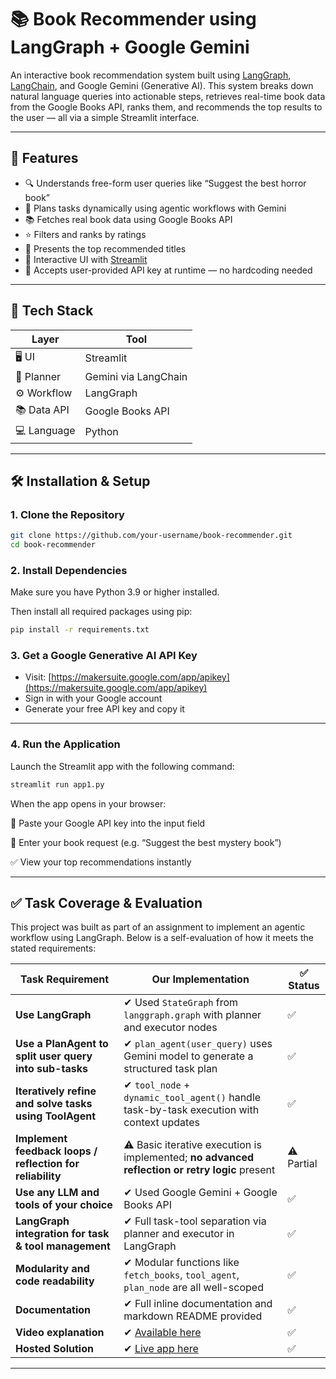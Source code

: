 # 📚 Book Recommender using LangGraph + Google Gemini

An interactive book recommendation system built using [LangGraph](https://github.com/langchain-ai/langgraph), [LangChain](https://github.com/langchain-ai/langchain), and Google Gemini (Generative AI). This system breaks down natural language queries into actionable steps, retrieves real-time book data from the Google Books API, ranks them, and recommends the top results to the user — all via a simple Streamlit interface.

---

## 🚀 Features

- 🔍 Understands free-form user queries like “Suggest the best horror book”
- 🧠 Plans tasks dynamically using agentic workflows with Gemini
- 📚 Fetches real book data using Google Books API
- ⭐ Filters and ranks by ratings
- 🧾 Presents the top recommended titles
- 💬 Interactive UI with [Streamlit](https://streamlit.io)
- 🔐 Accepts user-provided API key at runtime — no hardcoding needed

---

## 🧰 Tech Stack

| Layer       | Tool                         |
|-------------|------------------------------|
| 🖥️ UI        | Streamlit                    |
| 🧠 Planner   | Gemini via LangChain         |
| ⚙️ Workflow  | LangGraph                    |
| 📚 Data API  | Google Books API             |
| 💻 Language  | Python                       |

---

## 🛠️ Installation & Setup

### 1. Clone the Repository

```bash
git clone https://github.com/your-username/book-recommender.git
cd book-recommender
```

### 2. Install Dependencies

Make sure you have Python 3.9 or higher installed.

Then install all required packages using pip:

```bash
pip install -r requirements.txt
```

### 3. Get a Google Generative AI API Key

- Visit: [https://makersuite.google.com/app/apikey](https://makersuite.google.com/app/apikey)
- Sign in with your Google account
- Generate your free API key and copy it

---

### 4. Run the Application

Launch the Streamlit app with the following command:

```bash
streamlit run app1.py
```

When the app opens in your browser:

  🔐 Paste your Google API key into the input field

  💬 Enter your book request (e.g. “Suggest the best mystery book”)

  ✅ View your top recommendations instantly

---

## ✅ Task Coverage & Evaluation

This project was built as part of an assignment to implement an agentic workflow using LangGraph. Below is a self-evaluation of how it meets the stated requirements:

| **Task Requirement**                                      | **Our Implementation**                                                                         | ✅ Status    |
|-----------------------------------------------------------|------------------------------------------------------------------------------------------------|-------------|
| **Use LangGraph**                                         | ✔ Used `StateGraph` from `langgraph.graph` with planner and executor nodes                     | ✅           |
| **Use a PlanAgent to split user query into sub-tasks**    | ✔ `plan_agent(user_query)` uses Gemini model to generate a structured task plan                | ✅           |
| **Iteratively refine and solve tasks using ToolAgent**    | ✔ `tool_node` + `dynamic_tool_agent()` handle task-by-task execution with context updates      | ✅           |
| **Implement feedback loops / reflection for reliability** | ⚠️ Basic iterative execution is implemented; **no advanced reflection or retry logic** present | ⚠️ Partial  |
| **Use any LLM and tools of your choice**                  | ✔ Used Google Gemini + Google Books API                                                        | ✅           |
| **LangGraph integration for task & tool management**      | ✔ Full task-tool separation via planner and executor in LangGraph                              | ✅           |
| **Modularity and code readability**                       | ✔ Modular functions like `fetch_books`, `tool_agent`, `plan_node` are all well-scoped          | ✅           |
| **Documentation**                                         | ✔ Full inline documentation and markdown README provided                                       | ✅           |
| **Video explanation**                                     | ✔ [Available here](#video-demo-link)                                                           | ✅           |
| **Hosted Solution**                                       | ✔ [Live app here](#live-app-link)                                                              | ✅           |

---

